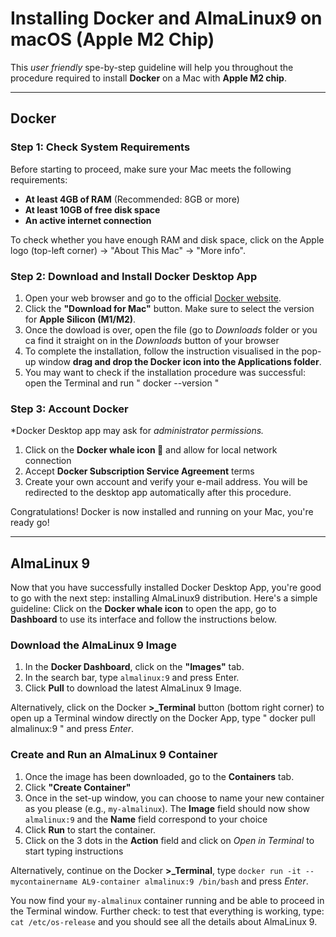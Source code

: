 ﻿
# Installing Docker and AlmaLinux9 on macOS (Apple M2 Chip)


This *user friendly* spe-by-step guideline will help you throughout the procedure required to install **Docker** on a Mac with **Apple M2 chip**.

---

## Docker 

### Step 1: Check System Requirements
Before starting to proceed, make sure your Mac meets the following requirements:

 - **At least 4GB of RAM** (Recommended: 8GB or more)
 - **At least 10GB of free disk space**
 - **An active internet connection**

To check whether you have enough RAM and disk space, click on the Apple logo (top-left corner) → "About This Mac" -> "More info".

### Step 2: Download and Install Docker Desktop App
1. Open your web browser and go to the official [Docker website](https://www.docker.com/products/docker-desktop/).
2. Click the **"Download for Mac"** button. Make sure to select the version for **Apple Silicon (M1/M2)**.
3. Once the dowload is over, open the file (go to *Downloads* folder or you ca find it straight on in the *Downloads* button of your browser
4.  To complete the installation, follow the instruction visualised in the pop-up window **drag and drop the Docker icon into the Applications folder**. 
5. You may want to check if the installation procedure was successful: open the Terminal and run " docker --version "

### Step 3: Account Docker
*Docker Desktop app may ask for *administrator permissions.*

 1. Click on the **Docker whale icon 🐳** and allow for local network connection
 2. Accept **Docker Subscription Service Agreement** terms
 3. Create your own account and verify your e-mail address. You will be redirected to the desktop app automatically after this procedure.

Congratulations! Docker is now installed and running on your Mac, you're ready go!

---

## AlmaLinux 9
Now that you have successfully installed Docker Desktop App, you're good to go with the next step: installing AlmaLinux9 distribution. 
Here's a simple guideline: Click on the **Docker whale icon** to open the app, go to **Dashboard** to use its interface and follow the instructions below.

### Download the AlmaLinux 9 Image
1. In the **Docker Dashboard**, click on the **"Images"** tab.
2. In the search bar, type `almalinux:9` and press Enter.
3. Click **Pull** to download the latest AlmaLinux 9 Image.

Alternatively, click on the Docker **>_Terminal** button (bottom right corner) to open up a Terminal window directly on the Docker App, type " docker pull almalinux:9 " and press *Enter*.

### Create and Run an AlmaLinux 9 Container
1. Once the image has been downloaded, go to the **Containers** tab.
2. Click **"Create Container"**
3. Once in the set-up window, you can choose to name your new container as you please (e.g., `my-almalinux`). The **Image** field should now show `almalinux:9` and the **Name** field correspond to your choice
4. Click **Run** to start the container.
5. Click on the 3 dots in the **Action** field and click on *Open in Terminal* to start typing instructions

Alternatively, continue on the Docker **>_Terminal**,  type `docker run -it --mycontainername AL9-container almalinux:9 /bin/bash` and press *Enter*.

You now find your `my-almalinux` container running and be able to proceed in the Terminal window. Further check: to test that everything is working, type: `cat /etc/os-release` and you should see all the details about AlmaLinux 9.

